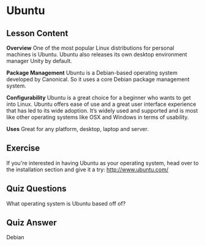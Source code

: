 # Ubuntu

## Lesson Content

<b>Overview</b>
One of the most popular Linux distributions for personal machines is Ubuntu. Ubuntu also releases its own desktop environment manager Unity by default.

<b>Package Management</b>
Ubuntu is a Debian-based operating system developed by Canonical. So it uses a core Debian package management system.

<b>Configurability</b>
Ubuntu is a great choice for a beginner who wants to get into Linux. Ubuntu offers ease of use and a great user interface experience that has led to its wide adoption. It’s widely used and supported and is most like other operating systems like OSX and Windows in terms of usability.

<b>Uses</b>
Great for any platform, desktop, laptop and server.

## Exercise

If you're interested in having Ubuntu as your operating system, head over to the installation section and give it a try:
<a href='http://www.ubuntu.com/'>http://www.ubuntu.com/</a>

## Quiz Questions

What operating system is Ubuntu based off of?

## Quiz Answer

Debian
